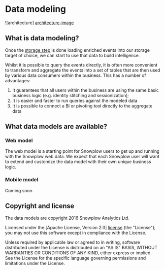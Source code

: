 # Data modeling

![architecture] [architecture-image]

## What is data modeling?

Once the [storage step][storage] is done loading enriched events into our storage target of choice, we can start to use that data to build intelligence.

Whilst it is possible to query the events directly, it is often more convenient to transform and aggregate the events into a set of tables that are then used by various data consumers within the business. This has a number of advantages:

1. It guarantees that all users within the business are using the same basic business logic (e.g. identity stitching and sessionization);
2. It is easier and faster to run queries against the modeled data
4. It is possible to connect a BI or pivoting tool directly to the aggregate data

## What data models are available?

### Web model

The web model is a starting point for Snowplow users to get up and running with the Snowplow web data. We expect that each Snowplow user will want to extend and customize the data model with their own unique business logic.

### Mobile model

Coming soon.

## Copyright and license

The data models are copyright 2016 Snowplow Analytics Ltd.

Licensed under the [Apache License, Version 2.0] [license] (the "License");
you may not use this software except in compliance with the License.

Unless required by applicable law or agreed to in writing, software
distributed under the License is distributed on an "AS IS" BASIS,
WITHOUT WARRANTIES OR CONDITIONS OF ANY KIND, either express or implied.
See the License for the specific language governing permissions and
limitations under the License.

[license]: http://www.apache.org/licenses/LICENSE-2.0
[architecture-image]: https://d3i6fms1cm1j0i.cloudfront.net/github-wiki/images/snowplow-architecture-5-data-modeling.png
[storage]: https://github.com/snowplow/snowplow/tree/master/4-storage
